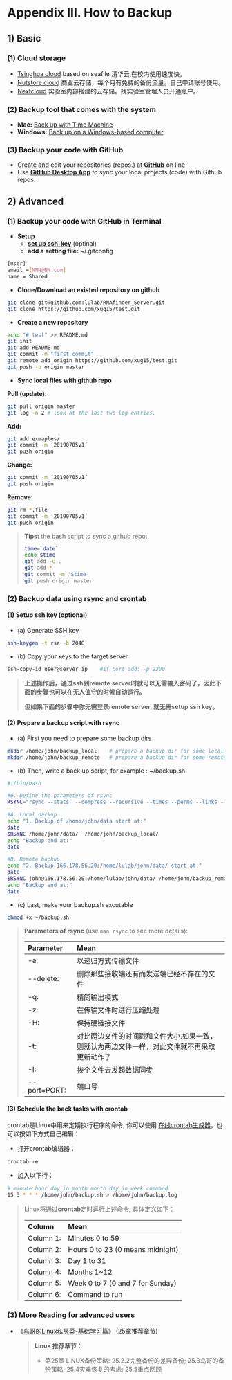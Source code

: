 # Appendix III. How to Backup

## 1\) Basic

### \(1\) Cloud storage

* [Tsinghua cloud](https://cloud.tsinghua.edu.cn/) based on seafile 清华云,在校内使用速度快。
* [Nutstore cloud](https://www.jianguoyun.com/) 商业云存储，每个月有免费的备份流量。自己申请账号使用。
* [Nextcloud](http://lulab.life.tsinghua.edu.cn/nextcloud/) 实验室内部搭建的云存储。找实验室管理人员开通账户。

### \(2\) Backup tool that comes with the system

* **Mac:** [Back up with Time Machine](https://support.apple.com/en-us/HT201250)
* **Windows:** [Back up on a Windows-based computer](https://support.microsoft.com/en-us/help/971759/how-to-back-up-or-transfer-your-data-on-a-windows-based-computer)

### \(3\) Backup your code with GitHub

* Create and edit your repositories \(repos.\) at [**GitHub**](https://github.com) on line
* Use [**GitHub Desktop App**](https://desktop.github.com/) to sync your local projects \(code\) with Github repos.

## 2\) Advanced

### \(1\) Backup your code with GitHub in Terminal

* **Setup**
  * [**set up ssh-key**](appendix-iii.-how-to-backup.md#ssh-key)  \(optinal\)
  * **add a setting file:** ~/.gitconfig

```bash
[user] 
email =[NNN@NN.com]
name = Shared
```

* **Clone/Download an existed repository on github**

```bash
git clone git@github.com:lulab/RNAfinder_Server.git
git clone https://github.com/xug15/test.git
```

* **Create a new repository**

```bash
echo "# test" >> README.md 
git init 
git add README.md 
git commit -m "first commit" 
git remote add origin https://github.com/xug15/test.git 
git push -u origin master
```

* **Sync local files with github repo**

**Pull \(update\)**:

```bash
git pull origin master
git log -n 2 # look at the last two log entries.
```

**Add:**

```bash
git add exmaples/
git commit -m ‘20190705v1’
git push origin
```

**Change:**

```bash
git commit -m ‘20190705v1’
git push origin
```

**Remove:**

```bash
git rm *.file
git commit -m ‘20190705v1’
git push origin
```

> **Tips:** the bash script to sync a github repo:
>
> ```bash
> time=`date`
> echo $time
> git add -u .
> git add *
> git commit -m '$time'
> git push origin master
> ```

### \(2\) Backup data using rsync and crontab

#### \(1\) Setup ssh key \(optional\) <a id="ssh-key"></a>

* \(a\) Generate SSH key

```bash
ssh-keygen -t rsa -b 2048
```

* \(b\) Copy your keys to the target server

```bash
ssh-copy-id user@server_ip    #if port add: -p 2200
```

> **上述操作后，通过ssh到remote server时就可以无需输入密码了，因此下面的步骤也可以在无人值守的时候自动运行。**
>
> **但如果下面的步骤中你无需登录remote server, 就无需setup ssh key。**

#### \(2\) Prepare a backup script with rsync

* \(a\) First you need to prepare some backup dirs

```bash
mkdir /home/john/backup_local    # prepare a backup dir for some local files
mkdir /home/john/backup_remote   # prepare a backup dir for some remote files
```

* \(b\) Then, write a back up script, for example : ~/backup.sh

```bash
#!/bin/bash

#0. Define the parameters of rsync
RSYNC="rsync --stats  --compress --recursive --times --perms --links --delete --max-size=100M --exclude-from=/home/john/excluded_file_list.txt"

#A. Local backup  
echo "1. Backup of /home/john/data start at:"
date
$RSYNC /home/john/data/  /home/john/backup_local/
echo "Backup end at:"
date

#B. Remote backup 
echo "2. Backup 166.178.56.20:/home/lulab/john/data/ start at:"
date
$RSYNC john@166.178.56.20:/home/lulab/john/data/ /home/john/backup_remote/
echo "Backup end at:"
date
```

* \(c\) Last, make your backup.sh excutable

```bash
chmod +x ~/backup.sh
```

> **Parameters of rsync** \(use `man rsync` to see more details\):
>
> | Parameter | Mean |
> | :--- | :--- |
> | -a: | 以递归方式传输文件 |
> | --delete: | 删除那些接收端还有而发送端已经不存在的文件 |
> | -q: | 精简输出模式 |
> | -z: | 在传输文件时进行压缩处理 |
> | -H: | 保持硬链接文件 |
> | -t: | 对比两边文件的时间戳和文件大小.如果一致，则就认为两边文件一样，对此文件就不再采取更新动作了 |
> | -I: | 挨个文件去发起数据同步 |
> | --port=PORT: | 端口号 |

#### \(3\) Schedule the back tasks with crontab

crontab是Linux中用来定期执行程序的命令, 你可以使用 [在线crontab生成器](https://crontab-generator.org/)，也可以按如下方式自己编辑：

* 打开crontab编辑器：

```text
crontab -e
```

* 加入以下行：

```bash
# minute hour day_in_month month day_in_week command
15 3 * * * /home/john/backup.sh > /home/john/backup.log
```

> Linux将通过**crontab**定时运行上述命令, 具体定义如下：
>
> | Column | Mean |
> | :--- | :--- |
> | Column 1: | Minutes 0 to 59 |
> | Column 2: | Hours 0 to 23 \(0 means midnight\) |
> | Column 3: | Day 1 to 31 |
> | Column 4: | Months 1~12 |
> | Column 5: | Week 0 to 7 \(0 and 7 for Sunday\) |
> | Column 6: | Command to run |

### \(3\) More Reading for advanced users

* 《[鸟哥的Linux私房菜-基础学习篇](https://www.ctolib.com/docs/sfile/vbird-linux-basic-4e)》 \(25章推荐章节\)

  > **Linux 推荐章节：**
  >
  > * 第25章 LINUX备份策略: 25.2.2完整备份的差异备份; 25.3鸟哥的备份策略; 25.4灾难恢复的考虑; 25.5重点回顾


